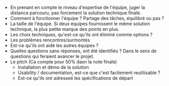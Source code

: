 * En prenant en compte le niveau d'expertise de l'équipe, juger la distance parcouru, pas forcement la solution technique finale.
* Comment à fonctionner l'équipe ? Partage des tâches, équilibré ou pas ?
* La taille de l'équipe. Si deux équipes fournissent le même solution technique, la plus petite marque des points en plus.
* Les choix techniques, qu'est-ce qu'ils ont éliminé comme options ?
* Les problèmes rencontres/surmontés
* Est-ce qu'ils ont aidé les autres équipes ?
* Quelles questions sans réponses, ont été identifiés ? Dans le sens de questions qui feraient avancer le projet.
* Le pitch (Ca compte pour 50% dasn la note finale)
  * Installation et démo de la solution
  * Usability / documentation, est-ce que c'est facilement reutilisable ?
  * Est-ce qu'ils ont adresseé les spécifications de départ

